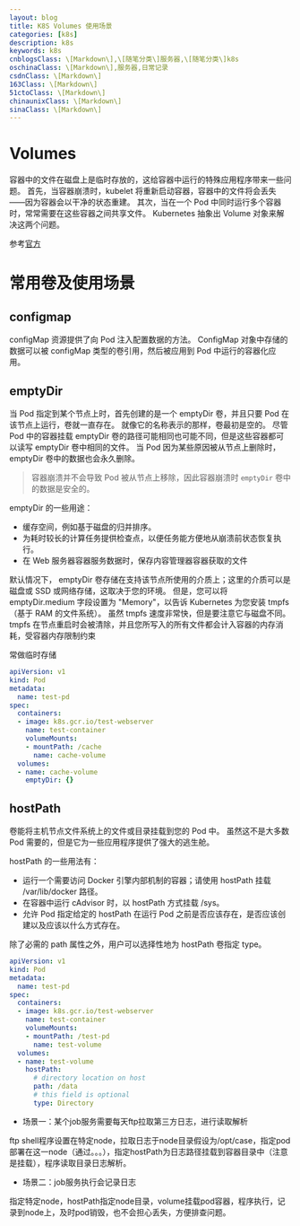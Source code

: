 ```yaml
---
layout: blog
title: K8S Volumes 使用场景
categories: [k8s]
description: k8s
keywords: k8s
cnblogsClass: \[Markdown\],\[随笔分类\]服务器,\[随笔分类\]k8s
oschinaClass: \[Markdown\],服务器,日常记录
csdnClass: \[Markdown\]
163Class: \[Markdown\]
51ctoClass: \[Markdown\]
chinaunixClass: \[Markdown\]
sinaClass: \[Markdown\]
---
```


# Volumes
容器中的文件在磁盘上是临时存放的，这给容器中运行的特殊应用程序带来一些问题。 首先，当容器崩溃时，kubelet 将重新启动容器，容器中的文件将会丢失——因为容器会以干净的状态重建。 其次，当在一个 Pod 中同时运行多个容器时，常常需要在这些容器之间共享文件。 Kubernetes 抽象出 Volume 对象来解决这两个问题。

参考[官方](https://kubernetes.io/zh/docs/concepts/storage/volumes/)

# 常用卷及使用场景
## configmap

configMap 资源提供了向 Pod 注入配置数据的方法。 ConfigMap 对象中存储的数据可以被 configMap 类型的卷引用，然后被应用到 Pod 中运行的容器化应用。

## emptyDir
当 Pod 指定到某个节点上时，首先创建的是一个 emptyDir 卷，并且只要 Pod 在该节点上运行，卷就一直存在。 就像它的名称表示的那样，卷最初是空的。 尽管 Pod 中的容器挂载 emptyDir 卷的路径可能相同也可能不同，但是这些容器都可以读写 emptyDir 卷中相同的文件。 当 Pod 因为某些原因被从节点上删除时，emptyDir 卷中的数据也会永久删除。

>  容器崩溃并不会导致 Pod 被从节点上移除，因此容器崩溃时 `emptyDir` 卷中的数据是安全的。

emptyDir 的一些用途：
- 缓存空间，例如基于磁盘的归并排序。
- 为耗时较长的计算任务提供检查点，以便任务能方便地从崩溃前状态恢复执行。
- 在 Web 服务器容器服务数据时，保存内容管理器容器获取的文件

默认情况下， emptyDir 卷存储在支持该节点所使用的介质上；这里的介质可以是磁盘或 SSD 或网络存储，这取决于您的环境。 但是，您可以将 emptyDir.medium 字段设置为 "Memory"，以告诉 Kubernetes 为您安装 tmpfs（基于 RAM 的文件系统）。 虽然 tmpfs 速度非常快，但是要注意它与磁盘不同。 tmpfs 在节点重启时会被清除，并且您所写入的所有文件都会计入容器的内存消耗，受容器内存限制约束

常做临时存储

```yaml
apiVersion: v1
kind: Pod
metadata:
  name: test-pd
spec:
  containers:
  - image: k8s.gcr.io/test-webserver
    name: test-container
    volumeMounts:
    - mountPath: /cache
      name: cache-volume
  volumes:
  - name: cache-volume
    emptyDir: {}
```

## hostPath 
卷能将主机节点文件系统上的文件或目录挂载到您的 Pod 中。 虽然这不是大多数 Pod 需要的，但是它为一些应用程序提供了强大的逃生舱。
   
hostPath 的一些用法有：
- 运行一个需要访问 Docker 引擎内部机制的容器；请使用 hostPath 挂载 /var/lib/docker 路径。
- 在容器中运行 cAdvisor 时，以 hostPath 方式挂载 /sys。
- 允许 Pod 指定给定的 hostPath 在运行 Pod 之前是否应该存在，是否应该创建以及应该以什么方式存在。

除了必需的 path 属性之外，用户可以选择性地为 hostPath 卷指定 type。

```yaml
apiVersion: v1
kind: Pod
metadata:
  name: test-pd
spec:
  containers:
  - image: k8s.gcr.io/test-webserver
    name: test-container
    volumeMounts:
    - mountPath: /test-pd
      name: test-volume
  volumes:
  - name: test-volume
    hostPath:
      # directory location on host
      path: /data
      # this field is optional
      type: Directory
```
   
- 场景一：某个job服务需要每天ftp拉取第三方日志，进行读取解析

ftp shell程序设置在特定node，拉取日志于node目录假设为/opt/case，指定pod部署在这一node（通过。。。），指定hostPath为日志路径挂载到容器目录中（注意是挂载），程序读取目录日志解析。

- 场景二：job服务执行会记录日志

指定特定node，hostPath指定node目录，volume挂载pod容器，程序执行，记录到node上，及时pod销毁，也不会担心丢失，方便排查问题。





